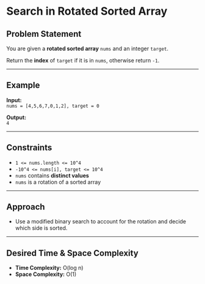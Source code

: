 # Search in Rotated Sorted Array

## Problem Statement

You are given a **rotated sorted array** `nums` and an integer `target`.

Return the **index** of `target` if it is in `nums`, otherwise return `-1`.

---

## Example

**Input:**  
`nums = [4,5,6,7,0,1,2], target = 0`

**Output:**  
`4`

---

## Constraints

- `1 <= nums.length <= 10^4`
- `-10^4 <= nums[i], target <= 10^4`
- `nums` contains **distinct values**
- `nums` is a rotation of a sorted array

---

## Approach

- Use a modified binary search to account for the rotation and decide which side is sorted.

---

## Desired Time & Space Complexity

- **Time Complexity:** O(log n)
- **Space Complexity:** O(1)
